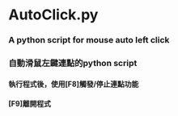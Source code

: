 # AutoClick.py
### A python script for mouse auto left click
### 自動滑鼠左鍵連點的python script

#### 執行程式後，使用[F8]觸發/停止連點功能
#### [F9]離開程式
